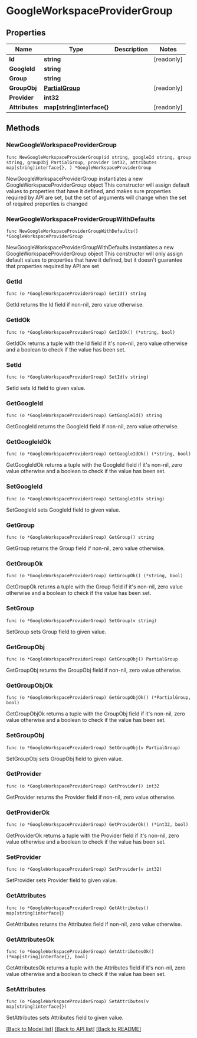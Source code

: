# GoogleWorkspaceProviderGroup

## Properties

Name | Type | Description | Notes
------------ | ------------- | ------------- | -------------
**Id** | **string** |  | [readonly] 
**GoogleId** | **string** |  | 
**Group** | **string** |  | 
**GroupObj** | [**PartialGroup**](PartialGroup.md) |  | [readonly] 
**Provider** | **int32** |  | 
**Attributes** | **map[string]interface{}** |  | [readonly] 

## Methods

### NewGoogleWorkspaceProviderGroup

`func NewGoogleWorkspaceProviderGroup(id string, googleId string, group string, groupObj PartialGroup, provider int32, attributes map[string]interface{}, ) *GoogleWorkspaceProviderGroup`

NewGoogleWorkspaceProviderGroup instantiates a new GoogleWorkspaceProviderGroup object
This constructor will assign default values to properties that have it defined,
and makes sure properties required by API are set, but the set of arguments
will change when the set of required properties is changed

### NewGoogleWorkspaceProviderGroupWithDefaults

`func NewGoogleWorkspaceProviderGroupWithDefaults() *GoogleWorkspaceProviderGroup`

NewGoogleWorkspaceProviderGroupWithDefaults instantiates a new GoogleWorkspaceProviderGroup object
This constructor will only assign default values to properties that have it defined,
but it doesn't guarantee that properties required by API are set

### GetId

`func (o *GoogleWorkspaceProviderGroup) GetId() string`

GetId returns the Id field if non-nil, zero value otherwise.

### GetIdOk

`func (o *GoogleWorkspaceProviderGroup) GetIdOk() (*string, bool)`

GetIdOk returns a tuple with the Id field if it's non-nil, zero value otherwise
and a boolean to check if the value has been set.

### SetId

`func (o *GoogleWorkspaceProviderGroup) SetId(v string)`

SetId sets Id field to given value.


### GetGoogleId

`func (o *GoogleWorkspaceProviderGroup) GetGoogleId() string`

GetGoogleId returns the GoogleId field if non-nil, zero value otherwise.

### GetGoogleIdOk

`func (o *GoogleWorkspaceProviderGroup) GetGoogleIdOk() (*string, bool)`

GetGoogleIdOk returns a tuple with the GoogleId field if it's non-nil, zero value otherwise
and a boolean to check if the value has been set.

### SetGoogleId

`func (o *GoogleWorkspaceProviderGroup) SetGoogleId(v string)`

SetGoogleId sets GoogleId field to given value.


### GetGroup

`func (o *GoogleWorkspaceProviderGroup) GetGroup() string`

GetGroup returns the Group field if non-nil, zero value otherwise.

### GetGroupOk

`func (o *GoogleWorkspaceProviderGroup) GetGroupOk() (*string, bool)`

GetGroupOk returns a tuple with the Group field if it's non-nil, zero value otherwise
and a boolean to check if the value has been set.

### SetGroup

`func (o *GoogleWorkspaceProviderGroup) SetGroup(v string)`

SetGroup sets Group field to given value.


### GetGroupObj

`func (o *GoogleWorkspaceProviderGroup) GetGroupObj() PartialGroup`

GetGroupObj returns the GroupObj field if non-nil, zero value otherwise.

### GetGroupObjOk

`func (o *GoogleWorkspaceProviderGroup) GetGroupObjOk() (*PartialGroup, bool)`

GetGroupObjOk returns a tuple with the GroupObj field if it's non-nil, zero value otherwise
and a boolean to check if the value has been set.

### SetGroupObj

`func (o *GoogleWorkspaceProviderGroup) SetGroupObj(v PartialGroup)`

SetGroupObj sets GroupObj field to given value.


### GetProvider

`func (o *GoogleWorkspaceProviderGroup) GetProvider() int32`

GetProvider returns the Provider field if non-nil, zero value otherwise.

### GetProviderOk

`func (o *GoogleWorkspaceProviderGroup) GetProviderOk() (*int32, bool)`

GetProviderOk returns a tuple with the Provider field if it's non-nil, zero value otherwise
and a boolean to check if the value has been set.

### SetProvider

`func (o *GoogleWorkspaceProviderGroup) SetProvider(v int32)`

SetProvider sets Provider field to given value.


### GetAttributes

`func (o *GoogleWorkspaceProviderGroup) GetAttributes() map[string]interface{}`

GetAttributes returns the Attributes field if non-nil, zero value otherwise.

### GetAttributesOk

`func (o *GoogleWorkspaceProviderGroup) GetAttributesOk() (*map[string]interface{}, bool)`

GetAttributesOk returns a tuple with the Attributes field if it's non-nil, zero value otherwise
and a boolean to check if the value has been set.

### SetAttributes

`func (o *GoogleWorkspaceProviderGroup) SetAttributes(v map[string]interface{})`

SetAttributes sets Attributes field to given value.



[[Back to Model list]](../README.md#documentation-for-models) [[Back to API list]](../README.md#documentation-for-api-endpoints) [[Back to README]](../README.md)


